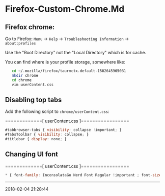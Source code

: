 # Firefox-Custom-Chrome.Md

## Firefox chrome:

Go to Firefox:
   `Menu` -> `Help` -> `Troubleshooting Information` -> `about:profiles`

Use the "Root Directory" not the "Local Directory" which is for cache.

You can find where is your profile storage, somewhere like:

```bash
   cd ~/.mozilla/firefox/taurmctx.default-1502645965031
   mkdir chrome
   cd chrome
   vim userContent.css
```

## Disabling top tabs

Add the following script to `chrome/userContent.css`:


=============[ userContent.css ]=================

```js
#tabbrowser-tabs { visibility: collapse !important; }
#TabsToolbar { visibility: collapse; }
#titlebar { display: none; }
```

## Changing UI font

=============[ userContent.css ]=================
```js
* { font-family: InconsolataGo Nerd Font Regular !important ; font-size: 16px;}
```
-----------------------------------------
2018-02-04 21:28:44
